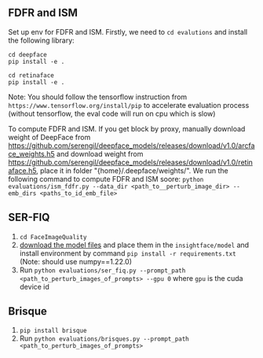 ## FDFR and ISM
Set up env for FDFR and ISM. Firstly, we need to `cd evalutions` and install the following library:

```
cd deepface
pip install -e .

cd retinaface
pip install -e .
```

Note: You should follow the tensorflow instruction from `https://www.tensorflow.org/install/pip` to accelerate evaluation process (without tensorflow, the eval code will run on cpu which is slow)

To compute FDFR and ISM. If you get block by proxy, manually download weight of DeepFace from https://github.com/serengil/deepface_models/releases/download/v1.0/arcface_weights.h5 and download weight from https://github.com/serengil/deepface_models/releases/download/v1.0/retinaface.h5, place it in folder "{home}/.deepface/weights/".
We run the following command to compute FDFR and ISM soore: `python evaluations/ism_fdfr.py --data_dir <path_to__perturb_image_dir> --emb_dirs <paths_to_id_emb_file>`


## SER-FIQ 

1. `cd FaceImageQuality`
2. [download the model files](https://drive.google.com/file/d/17fEWczMzTUDzRTv9qN3hFwVbkqRD7HE7/view?usp=sharing) and place them in the `insightface/model` and install environment by command `pip install -r requirements.txt` (Note: should use numpy==1.22.0)
3. Run `python evaluations/ser_fiq.py --prompt_path <path_to_perturb_images_of_prompts> --gpu 0` where `gpu` is the cuda device id


## Brisque

1. `pip install brisque`
2. Run `python evaluations/brisques.py --prompt_path <path_to_perturb_images_of_prompts>`

